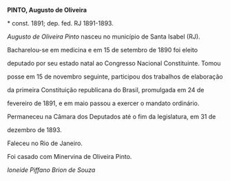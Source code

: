 **PINTO, Augusto de Oliveira**



\* const. 1891; dep. fed. RJ 1891-1893.



*Augusto de Oliveira Pinto* nasceu no município de Santa Isabel (RJ).



Bacharelou-se em medicina e em 15 de setembro de 1890 foi eleito

deputado por seu estado natal ao Congresso Nacional Constituinte. Tomou

posse em 15 de novembro seguinte, participou dos trabalhos de elaboração

da primeira Constituição republicana do Brasil, promulgada em 24 de

fevereiro de 1891, e em maio passou a exercer o mandato ordinário.

Permaneceu na Câmara dos Deputados até o fim da legislatura, em 31 de

dezembro de 1893.



Faleceu no Rio de Janeiro.



Foi casado com Minervina de Oliveira Pinto.



*Ioneide Piffano Brion de Souza*



